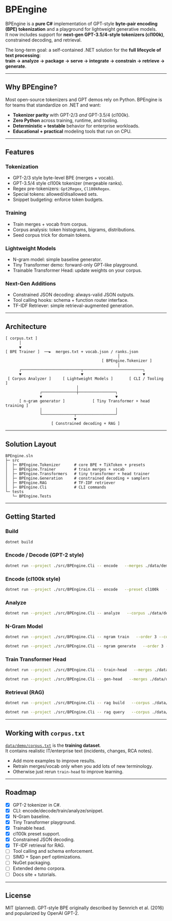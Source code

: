 # BPEngine

BPEngine is a **pure C#** implementation of GPT-style **byte-pair encoding (BPE) tokenization** and a playground for lightweight generative models.  
It now includes support for **next-gen GPT-3.5/4-style tokenizers (cl100k)**, constrained decoding, and retrieval.

The long-term goal: a self-contained .NET solution for the **full lifecycle of text processing**:  
**train → analyze → package → serve → integrate → constrain → retrieve → generate**.

---

## Why BPEngine?

Most open-source tokenizers and GPT demos rely on Python. BPEngine is for teams that standardize on .NET and want:

- **Tokenizer parity** with GPT-2/3 *and* GPT-3.5/4 (cl100k).
- **Zero Python** across training, runtime, and tooling.
- **Deterministic + testable** behavior for enterprise workloads.
- **Educational + practical** modeling tools that run on CPU.

---

## Features

### Tokenization
- GPT-2/3 style byte-level BPE (merges + vocab).
- GPT-3.5/4 style cl100k tokenizer (mergeable ranks).
- Regex pre-tokenizers: `Gpt2Regex`, `Cl100kRegex`.
- Special tokens: allowed/disallowed sets.
- Snippet budgeting: enforce token budgets.

### Training
- Train merges + vocab from corpus.
- Corpus analysis: token histograms, bigrams, distributions.
- Seed corpus trick for domain tokens.

### Lightweight Models
- N-gram model: simple baseline generator.
- Tiny Transformer demo: forward-only GPT-like playground.
- Trainable Transformer Head: update weights on your corpus.

### Next-Gen Additions
- Constrained JSON decoding: always-valid JSON outputs.
- Tool calling hooks: schema + function router interface.
- TF-IDF Retriever: simple retrieval-augmented generation.

---

## Architecture

```
[ corpus.txt ]
      │
      ▼
[ BPE Trainer ]  ──►  merges.txt + vocab.json / ranks.json
                                                 │
                                          [ BPEngine.Tokenizer ]
                                                 │
      ┌──────────────────────────┬──────────────────────────┐
      ▼                          ▼                          ▼
 [ Corpus Analyzer ]     [ Lightweight Models ]       [ CLI / Tooling ]
                               │
               ┌───────────────┼────────────────┐
               ▼                                ▼
      [ n-gram generator ]            [ Tiny Transformer + head training ]
               │                                │
               └──────────────┬─────────────────┘
                              ▼
                    [ Constrained decoding + RAG ]
```

---

## Solution Layout

```
BPEngine.sln
├─ src
│  ├─ BPEngine.Tokenizer      # core BPE + TikToken + presets
│  ├─ BPEngine.Trainer        # train merges + vocab
│  ├─ BPEngine.Transformers   # tiny transformer + head trainer
│  ├─ BPEngine.Generation     # constrained decoding + samplers
│  ├─ BPEngine.RAG            # TF-IDF retriever
│  ├─ BPEngine.Cli            # CLI commands
└─ tests
   └─ BPEngine.Tests
```

---

## Getting Started

### Build
```bash
dotnet build
```

### Encode / Decode (GPT-2 style)
```bash
dotnet run --project ./src/BPEngine.Cli -- encode   --merges ./data/demo/BIG_gpt2_merges.txt   --vocab  ./data/demo/BIG_vocab.json   --text "Hello, world!"
```

### Encode (cl100k style)
```bash
dotnet run --project ./src/BPEngine.Cli -- encode   --preset cl100k   --ranks ./data/demo/cl100k_base.json   --text "Hello, world!"
```

### Analyze
```bash
dotnet run --project ./src/BPEngine.Cli -- analyze   --corpus ./data/demo/corpus.txt   --merges ./data/demo/BIG_gpt2_merges.txt   --vocab  ./data/demo/BIG_vocab.json   --top 20 --bins 10 --perf
```

### N-Gram Model
```bash
dotnet run --project ./src/BPEngine.Cli -- ngram train   --order 3 --corpus ./data/demo/corpus.txt   --merges ./data/demo/BIG_gpt2_merges.txt   --vocab  ./data/demo/BIG_vocab.json   --out ./artifacts/ngram.json

dotnet run --project ./src/BPEngine.Cli -- ngram generate   --order 3 --model ./artifacts/ngram.json   --merges ./data/demo/BIG_gpt2_merges.txt   --vocab  ./data/demo/BIG_vocab.json   --prompt "Incident summary:" --max 60
```

### Train Transformer Head
```bash
dotnet run --project ./src/BPEngine.Cli -- train-head   --merges ./data/demo/BIG_gpt2_merges.txt   --vocab  ./data/demo/BIG_vocab.json   --corpus ./data/demo/corpus.txt   --out ./artifacts/wout.bin   --steps 500 --batch 8 --seqlen 64

dotnet run --project ./src/BPEngine.Cli -- gen-head   --merges ./data/demo/BIG_gpt2_merges.txt   --vocab  ./data/demo/BIG_vocab.json   --wout ./artifacts/wout.bin   --prompt "Draft an incident summary:" --max-new 100
```

### Retrieval (RAG)
```bash
dotnet run --project ./src/BPEngine.Cli -- rag build   --corpus ./data/demo/corpus.txt   --out ./artifacts/tfidf.idx

dotnet run --project ./src/BPEngine.Cli -- rag query   --corpus ./data/demo/corpus.txt   --q "authentication outage"
```

---

## Working with `corpus.txt`

[`data/demo/corpus.txt`](./data/demo/corpus.txt) is the **training dataset**.  
It contains realistic IT/enterprise text (incidents, changes, RCA notes).

- Add more examples to improve results.
- Retrain merges/vocab only when you add lots of new terminology.
- Otherwise just rerun `train-head` to improve learning.

---

## Roadmap

- [x] GPT-2 tokenizer in C#.
- [x] CLI: encode/decode/train/analyze/snippet.
- [x] N-Gram baseline.
- [x] Tiny Transformer playground.
- [x] Trainable head.
- [x] cl100k preset support.
- [x] Constrained JSON decoding.
- [x] TF-IDF retrieval for RAG.
- [ ] Tool calling and schema enforcement.
- [ ] SIMD + Span perf optimizations.
- [ ] NuGet packaging.
- [ ] Extended demo corpora.
- [ ] Docs site + tutorials.

---

## License

MIT (planned). GPT-style BPE originally described by Sennrich et al. (2016) and popularized by OpenAI GPT-2.

